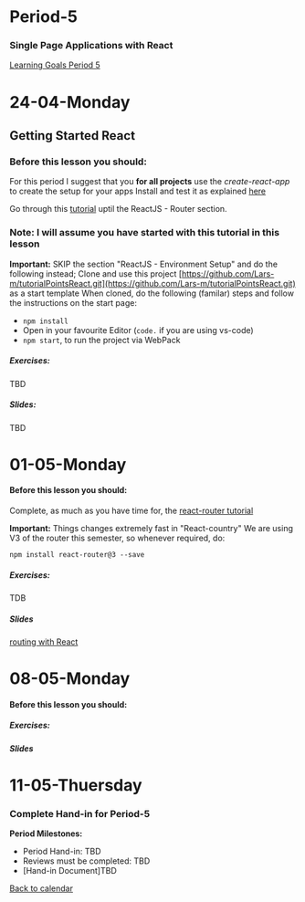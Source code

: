 # Period-5 
### Single Page Applications with React

[Learning Goals Period 5](#)

# **24-04-Monday** 
## Getting Started React


### Before this lesson you should:
For this period I suggest that you **for all projects** use the *create-react-app* to create the setup for your apps
Install and test it as explained [here](https://github.com/facebookincubator/create-react-app)

Go through this [tutorial](https://www.tutorialspoint.com/reactjs/) uptil the ReactJS - Router section.

### Note: I will assume you have started with this tutorial in this lesson

**Important:** SKIP the section "ReactJS - Environment Setup" and do the following instead;
Clone and use this project [https://github.com/Lars-m/tutorialPointsReact.git](https://github.com/Lars-m/tutorialPointsReact.git) as a start template
When cloned, do the following (familar) steps and follow the instructions on the start page:
- ```npm install```
- Open in your favourite Editor (```code.``` if you are using vs-code) 
- ```npm start```, to run the project via WebPack



##### Exercises:
TBD

##### Slides:
TBD



# **01-05-Monday**

#### Before this lesson you should:
Complete, as much as you have time for, the [react-router tutorial](https://github.com/ReactTraining/react-router/tree/v3/docs)

**Important:** Things changes extremely fast in "React-country" We are using V3 of the router this semester, so whenever required, do:

```npm install react-router@3 --save```

##### Exercises:
TDB

##### Slides
[routing with React](http://slides3-plaul.rhcloud.com/reactRouting/routing.html)

# **08-05-Monday**

#### Before this lesson you should:


##### Exercises:


##### Slides

# **11-05-Thuersday**

### Complete Hand-in for Period-5

**Period Milestones:**
* Period Hand-in: TBD
* Reviews must be completed: TBD
* [Hand-in Document]TBD

[Back to calendar](periods.md)
